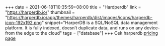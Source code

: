 +++
date = 2021-06-18T10:35:59+08:00
title = "Hardperdb"
link = "https://harperdb.io/"
thumbnail = "https://harperdb.io/app/themes/harperdb/dist/images/icons/harperdb-icon-192x192.png"
snippet="HarperDB is a SQL/NoSQL data management platform. It is fully indexed, doesn’t duplicate data, and runs on any device- from the edge to the cloud"
tags = ["database"]
+++
Cek harperdb [pricing page](https://harperdb.io/pricing/)